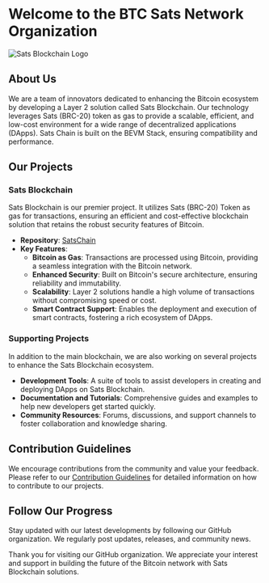 # Welcome to the BTC Sats Network Organization

![Sats Blockchain Logo](https://github.com/user-attachments/assets/f1648e09-1b50-4a63-8fe9-300cfb9e2230)

## About Us

We are a team of innovators dedicated to enhancing the Bitcoin ecosystem by developing a Layer 2 solution called Sats Blockchain. Our technology leverages Sats (BRC-20) token as gas to provide a scalable, efficient, and low-cost environment for a wide range of decentralized applications (DApps). Sats Chain is built on the BEVM Stack, ensuring compatibility and performance.

## Our Projects

### Sats Blockchain

Sats Blockchain is our premier project. It utilizes Sats (BRC-20) Token as gas for transactions, ensuring an efficient and cost-effective blockchain solution that retains the robust security features of Bitcoin.

- **Repository**: [SatsChain](https://github.com/BTCSatsNetwork/SatsChain)
- **Key Features**:
  - **Bitcoin as Gas**: Transactions are processed using Bitcoin, providing a seamless integration with the Bitcoin network.
  - **Enhanced Security**: Built on Bitcoin's secure architecture, ensuring reliability and immutability.
  - **Scalability**: Layer 2 solutions handle a high volume of transactions without compromising speed or cost.
  - **Smart Contract Support**: Enables the deployment and execution of smart contracts, fostering a rich ecosystem of DApps.

### Supporting Projects

In addition to the main blockchain, we are also working on several projects to enhance the Sats Blockchain ecosystem.

- **Development Tools**: A suite of tools to assist developers in creating and deploying DApps on Sats Blockchain.
- **Documentation and Tutorials**: Comprehensive guides and examples to help new developers get started quickly.
- **Community Resources**: Forums, discussions, and support channels to foster collaboration and knowledge sharing.

## Contribution Guidelines

We encourage contributions from the community and value your feedback. Please refer to our [Contribution Guidelines](https://github.com/) for detailed information on how to contribute to our projects.


## Follow Our Progress

Stay updated with our latest developments by following our GitHub organization. We regularly post updates, releases, and community news.

Thank you for visiting our GitHub organization. We appreciate your interest and support in building the future of the Bitcoin network with Sats Blockchain solutions.
